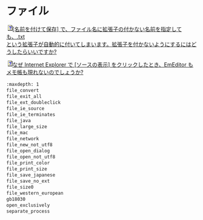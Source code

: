 # ファイル

![](../../images/q.gif)[\[名前を付けて保存\] で、ファイル名に拡張子の付かない名前を指定しても、.txt \
という拡張子が自動的に付いてしまいます。拡張子を付かないようにするにはどうしたらいいですか?](file_save_no_ext)

![](../../images/q.gif)[なぜ Internet Explorer で \[ソースの表示\] をクリックしたとき、EmEditor もメモ帳も現れないのでしょうか?](file_ie_source)

```{toctree}
:maxdepth: 1
file_convert
file_exit_all
file_ext_doubleclick
file_ie_source
file_ie_terminates
file_java
file_large_size
file_mac
file_network
file_new_not_utf8
file_open_dialog
file_open_not_utf8
file_print_color
file_print_size
file_save_japanese
file_save_no_ext
file_size0
file_western_european
gb18030
open_exclusively
separate_process
```

